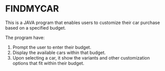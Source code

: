 # FINDMYCAR

This is a JAVA program that enables users to customize their car purchase based on a
specified budget.

The program have:
1. Prompt the user to enter their budget.
2. Display the available cars within that budget.
3. Upon selecting a car, it show the variants and other customization options that fit within their
budget.

